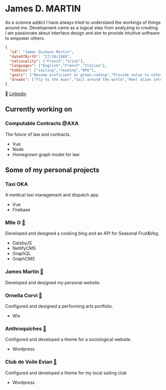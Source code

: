 # James D. MARTIN

As a science addict I have always tried to understand the workings of things around me. Development came as a logical step from analyzing to creating. I am passionate about interface design and aim to provide intuitive software to empower others.

```JSON
{
  "id": "James Dickson Martin",
  "dateOfBirth": "27/10/1989",
  "nationality": ["French","Irish"],
  "languages": ["English","French","Italian"],
  "hobbies": ["sailing","reading","RPG"],
  "goals": ["Become proficient at green-coding","Provide value to others","Found a happy family"],
  "dreams": ["Fly to the moon","Sail around the world","Meet alien intelligence (preferably pacific)"],
}
```

:link: [Linkedin](https://www.linkedin.com/in/dorkside/)

## Currently working on

### Computable Contracts @AXA

The future of law and contracts.
- Vue
- Node
- Homegrown graph model for law

## Some of my personal projects

### Taxi OKA

A medical taxi management and dispatch app.
- Vue
- Firebase

### Mlle O [:link:](https://mlle-o.fr)

Developed and designed a cooking blog and an API for Seasonal Fruit&Veg.
- GatsbyJS
- NetlifyCMS
- GraphQL
- GraphCMS

### James Martin [:link:](https://james-martin.dev)

Developed and designed my personal website.

### Ornella Corvi [:link:](https://ornella-corvi.com)

Configured and designed a performing arts portfolio.
- Wix

### Anthroquiches [:link:](https://anthroquiches.fr/)

Configured and developed a theme for a sociological website.
- Wordpress

### Club de Voile Evian [:link:](https://voile-evian.fr/)

Configured and developed a theme for my local sailing club
- Wordpress